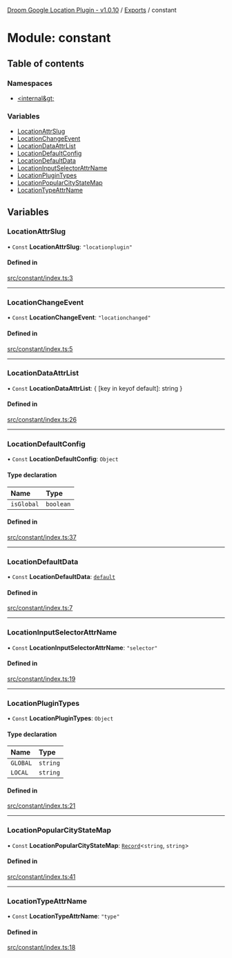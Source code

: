 [Droom Google Location Plugin - v1.0.10](../README.md) / [Exports](../modules.md) / constant

# Module: constant

## Table of contents

### Namespaces

- [&lt;internal\&gt;](constant._internal_.md)

### Variables

- [LocationAttrSlug](constant.md#locationattrslug)
- [LocationChangeEvent](constant.md#locationchangeevent)
- [LocationDataAttrList](constant.md#locationdataattrlist)
- [LocationDefaultConfig](constant.md#locationdefaultconfig)
- [LocationDefaultData](constant.md#locationdefaultdata)
- [LocationInputSelectorAttrName](constant.md#locationinputselectorattrname)
- [LocationPluginTypes](constant.md#locationplugintypes)
- [LocationPopularCityStateMap](constant.md#locationpopularcitystatemap)
- [LocationTypeAttrName](constant.md#locationtypeattrname)

## Variables

### LocationAttrSlug

• `Const` **LocationAttrSlug**: ``"locationplugin"``

#### Defined in

[src/constant/index.ts:3](https://github.com/hitendrarao/location/blob/d9af338/src/constant/index.ts#L3)

___

### LocationChangeEvent

• `Const` **LocationChangeEvent**: ``"locationchanged"``

#### Defined in

[src/constant/index.ts:5](https://github.com/hitendrarao/location/blob/d9af338/src/constant/index.ts#L5)

___

### LocationDataAttrList

• `Const` **LocationDataAttrList**: { [key in keyof default]: string }

#### Defined in

[src/constant/index.ts:26](https://github.com/hitendrarao/location/blob/d9af338/src/constant/index.ts#L26)

___

### LocationDefaultConfig

• `Const` **LocationDefaultConfig**: `Object`

#### Type declaration

| Name | Type |
| :------ | :------ |
| `isGlobal` | `boolean` |

#### Defined in

[src/constant/index.ts:37](https://github.com/hitendrarao/location/blob/d9af338/src/constant/index.ts#L37)

___

### LocationDefaultData

• `Const` **LocationDefaultData**: [`default`](../interfaces/interface_placedata.default.md)

#### Defined in

[src/constant/index.ts:7](https://github.com/hitendrarao/location/blob/d9af338/src/constant/index.ts#L7)

___

### LocationInputSelectorAttrName

• `Const` **LocationInputSelectorAttrName**: ``"selector"``

#### Defined in

[src/constant/index.ts:19](https://github.com/hitendrarao/location/blob/d9af338/src/constant/index.ts#L19)

___

### LocationPluginTypes

• `Const` **LocationPluginTypes**: `Object`

#### Type declaration

| Name | Type |
| :------ | :------ |
| `GLOBAL` | `string` |
| `LOCAL` | `string` |

#### Defined in

[src/constant/index.ts:21](https://github.com/hitendrarao/location/blob/d9af338/src/constant/index.ts#L21)

___

### LocationPopularCityStateMap

• `Const` **LocationPopularCityStateMap**: [`Record`](constant._internal_.md#record)<`string`, `string`\>

#### Defined in

[src/constant/index.ts:41](https://github.com/hitendrarao/location/blob/d9af338/src/constant/index.ts#L41)

___

### LocationTypeAttrName

• `Const` **LocationTypeAttrName**: ``"type"``

#### Defined in

[src/constant/index.ts:18](https://github.com/hitendrarao/location/blob/d9af338/src/constant/index.ts#L18)
